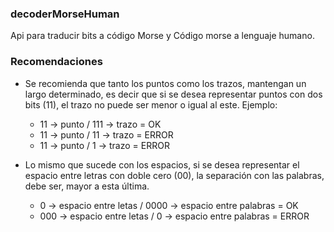 ### decoderMorseHuman
Api para traducir bits a código Morse y Código morse a lenguaje humano.


### Recomendaciones
* Se recomienda que tanto los puntos como los trazos, mantengan un largo determinado, es decir que si se desea representar puntos con dos bits (11), el trazo no puede ser menor o igual al este. 
Ejemplo:
  - 11 -> punto / 111 -> trazo = OK
  - 11 -> punto / 11 -> trazo = ERROR
  - 11 -> punto / 1 -> trazo = ERROR


* Lo mismo que sucede con los espacios, si se desea representar el espacio entre letras con doble cero (00), la separación con las palabras, debe ser, mayor a esta última.
  - 0 -> espacio entre letas / 0000 -> espacio entre palabras = OK
  - 000 -> espacio entre letas / 0 -> espacio entre palabras = ERROR
